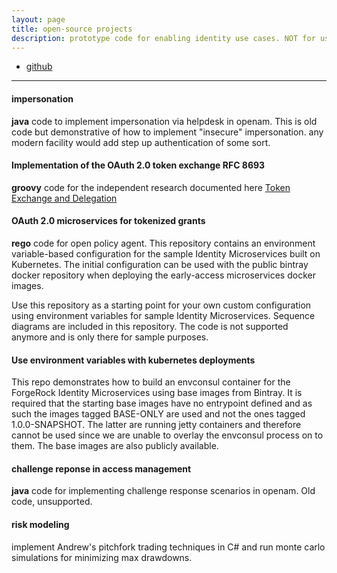 ```yaml
---
layout: page
title: open-source projects
description: prototype code for enabling identity use cases. NOT for use in production!
---
```


<div class="navbar">
    <div class="navbar-inner">
        <ul class="nav">
            <li><a href="https://github.com/javedmshah">github</a></li>            
        </ul>
    </div>
</div>

---

#### <a name="https://github.com/javedmshah/impersonation-policy">impersonation</a>
**java** code to implement impersonation via helpdesk in openam. This is old code but demonstrative of how to implement "insecure" impersonation. any modern facility would add step up authentication of some sort.

#### <a name="https://github.com/javedmshah/token-exchange-microservice">Implementation of the OAuth 2.0 token exchange RFC 8693</a>
**groovy** code for the independent research documented here [Token Exchange and Delegation](https://community.forgerock.com/t/token-exchange-and-delegation-using-identity-microservices)

#### <a name="https://github.com/javedmshah/oauth-token-microservices">OAuth 2.0 microservices for tokenized grants</a>
**rego** code for open policy agent.
This repository contains an environment variable-based configuration for the sample Identity Microservices built on Kubernetes. The initial configuration can be used with the public bintray docker repository when deploying the early-access microservices docker images.

Use this repository as a starting point for your own custom configuration using environment variables for sample Identity Microservices. Sequence diagrams are included in this repository. The code is not supported anymore and is only there for sample purposes.

#### <a name="https://github.com/javedmshah/env-vars-consul-microservices">Use environment variables with kubernetes deployments</a>
This repo demonstrates how to build an envconsul container for the ForgeRock Identity Microservices using base images from Bintray. It is required that the starting base images have no entrypoint defined and as such the images tagged BASE-ONLY are used and not the ones tagged 1.0.0-SNAPSHOT. The latter are running jetty containers and therefore cannot be used since we are unable to overlay the envconsul process on to them. The base images are also publicly available.

#### <a name="https://github.com/javedmshah/challengeresponse">challenge reponse in access management</a>
**java** code for implementing challenge response scenarios in openam. Old code, unsupported.

#### <a name="https://github.com/javedmshah/andrews-pitchfork-montecarlo">risk modeling</a>

implement Andrew's pitchfork trading techniques in C# and run monte carlo simulations for minimizing max drawdowns.
